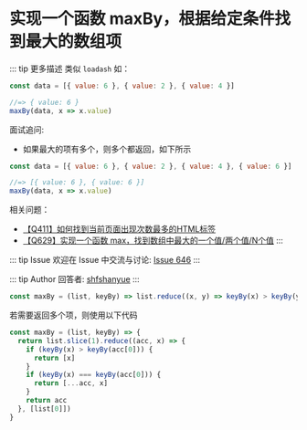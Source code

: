 # 实现一个函数 maxBy，根据给定条件找到最大的数组项

::: tip 更多描述 
 类似 `loadash` 如：

``` js
const data = [{ value: 6 }, { value: 2 }, { value: 4 }]

//=> { value: 6 }
maxBy(data, x => x.value)
```

面试追问:

+ 如果最大的项有多个，则多个都返回，如下所示

``` js
const data = [{ value: 6 }, { value: 2 }, { value: 4 }, { value: 6 }]

//=> [{ value: 6 }, { value: 6 }]
maxBy(data, x => x.value)
```

相关问题：

+ [【Q411】如何找到当前页面出现次数最多的HTML标签](https://github.com/shfshanyue/Daily-Question/issues/418)
+ [【Q629】实现一个函数 max，找到数组中最大的一个值/两个值/N个值](https://github.com/shfshanyue/Daily-Question/issues/647) 
::: 

::: tip Issue 
 欢迎在 Issue 中交流与讨论: [Issue 646](https://github.com/shfshanyue/Daily-Question/issues/646) 
:::

::: tip Author 
回答者: [shfshanyue](https://github.com/shfshanyue) 
:::

``` js
const maxBy = (list, keyBy) => list.reduce((x, y) => keyBy(x) > keyBy(y) ? x : y)
```

若需要返回多个项，则使用以下代码

``` js
const maxBy = (list, keyBy) => {
  return list.slice(1).reduce((acc, x) => {
    if (keyBy(x) > keyBy(acc[0])) {
      return [x]
    }
    if (keyBy(x) === keyBy(acc[0])) {
      return [...acc, x]
    }
    return acc
  }, [list[0]])
}
```